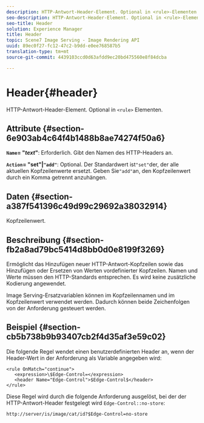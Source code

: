 ```yaml
---
description: HTTP-Antwort-Header-Element. Optional in <rule>-Elementen.
seo-description: HTTP-Antwort-Header-Element. Optional in <rule>-Elementen.
seo-title: Header
solution: Experience Manager
title: Header
topic: Scene7 Image Serving - Image Rendering API
uuid: 89ec0f27-fc12-47c2-b9dd-e0ee768587b5
translation-type: tm+mt
source-git-commit: 4439103ccd0d63afdd9ec20bd475560e8f84dcba

---
```



# Header{#header}

HTTP-Antwort-Header-Element. Optional in `<rule>` Elementen.

## Attribute {#section-6e903ab4c64f4b1488b8ae74274f50a6}

**`Name`= &quot;*text*&quot;**: Erforderlich. Gibt den Namen des HTTP-Headers an.

**`Action`= &quot;set&quot;|`"add"`**: Optional. Der Standardwert ist`"set"`der, der alle aktuellen Kopfzeilenwerte ersetzt. Geben Sie`"add"`an, den Kopfzeilenwert durch ein Komma getrennt anzuhängen.

## Daten {#section-a387f541396c49d99c29692a38032914}

Kopfzeilenwert.

## Beschreibung {#section-fb2a8ad79bc5414d8bb0d0e8199f3269}

Ermöglicht das Hinzufügen neuer HTTP-Antwort-Kopfzeilen sowie das Hinzufügen oder Ersetzen von Werten vordefinierter Kopfzeilen. Namen und Werte müssen den HTTP-Standards entsprechen. Es wird keine zusätzliche Kodierung angewendet.

Image Serving-Ersatzvariablen können im Kopfzeilennamen und im Kopfzeilenwert verwendet werden. Dadurch können beide Zeichenfolgen von der Anforderung gesteuert werden.

## Beispiel {#section-cb5b738b9b93407cb2f4d35af3e59c02}

Die folgende Regel wendet einen benutzerdefinierten Header an, wenn der Header-Wert in der Anforderung als Variable angegeben wird:

```
<rule OnMatch="continue">
   <expression>\$Edge-Control=</expression>
   <header Name="Edge-Control">$Edge-Control$</header>
</rule>
```

Diese Regel wird durch die folgende Anforderung ausgelöst, bei der der HTTP-Antwort-Header festgelegt wird `Edge-Control::no-store`:

`http://server/is/image/cat/id?$Edge-Control=no-store`

